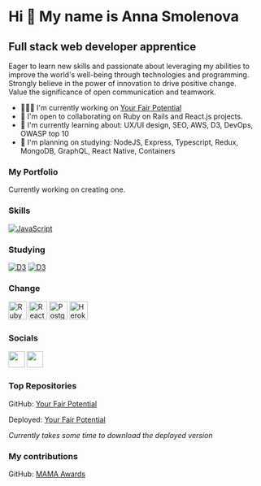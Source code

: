 Hi 👋 My name is Anna Smolenova
======================================================================================================================================

Full stack web developer apprentice
-----------------------------------
Eager to learn new skills and passionate about leveraging my abilities to improve the world's well-being through technologies and programming. <br/>
Strongly believe in the power of innovation to drive positive change. </br>
Value the significance of open communication and teamwork.<br/>

* 👨🏻‍💻 I'm currently working on [Your Fair Potential](http://github.com/zettlingzettel/your-fair-potential)
* 🤝 I'm open to collaborating on Ruby on Rails and React.js projects.
* 🌱 I'm currently learning about: UX/UI design, SEO, AWS, D3,  DevOps, OWASP top 10
* 📝 I'm planning on studying: NodeJS, Express, Typescript, Redux, MongoDB, GraphQL, React Native, Containers

### My Portfolio
Currently working on creating one.


### Skills

<p align="left">
<a href="https://developer.mozilla.org/en-US/docs/Web/JavaScript" target="_blank" rel="noreferrer"><img src="https://img.shields.io/badge/javascript-%23323330.svg?style=for-the-badge&logo=javascript&logoColor=%23F7DF1E" alt="JavaScript" /></a></p>


### Studying

<a href="https://d3js.org/" target="_blank" rel="noreferrer"><img src="https://img.shields.io/badge/D3.js-%23f9a03c.svg?style=for-the-badge&logo=D3.js&logoColor=white" alt="D3" /></a> 
<a href="https://aws.amazon.com/" target="_blank" rel="noreferrer"><img src="https://img.shields.io/badge/AWS-%23FF9900.svg?style=for-the-badge&logo=amazon-aws&logoColor=white" alt="D3" /></a>


### Change

<a href="https://www.ruby-lang.org/en/" target="_blank" rel="noreferrer"><img src="https://raw.githubusercontent.com/danielcranney/readme-generator/main/public/icons/skills/ruby-colored.svg" width="36" height="36" alt="Ruby" /></a>
<a href="https://reactjs.org/" target="_blank" rel="noreferrer"><img src="https://raw.githubusercontent.com/danielcranney/readme-generator/main/public/icons/skills/react-colored.svg" width="36" height="36" alt="React" /></a>
<a href="https://www.postgresql.org/" target="_blank" rel="noreferrer"><img src="https://raw.githubusercontent.com/danielcranney/readme-generator/main/public/icons/skills/postgresql-colored.svg" width="36" height="36" alt="PostgreSQL" /></a>
<a href="https://www.heroku.com/" target="_blank" rel="noreferrer"><img src="https://raw.githubusercontent.com/danielcranney/readme-generator/main/public/icons/skills/heroku-colored.svg" width="36" height="36" alt="Heroku" /></a>
</p>

### Socials

<p align="left"> <a href="https://www.github.com/zettlingzettel" target="_blank" rel="noreferrer"><img src="https://raw.githubusercontent.com/danielcranney/readme-generator/main/public/icons/socials/github.svg" width="32" height="32" /></a> <a href="https://www.linkedin.com/in/anna-smolenova/" target="_blank" rel="noreferrer"><img src="https://raw.githubusercontent.com/danielcranney/readme-generator/main/public/icons/socials/linkedin.svg" width="32" height="32" /></a></p>







### Top Repositories

GitHub: [Your Fair Potential](http://github.com/zettlingzettel/your-fair-potential)

Deployed: [Your Fair Potential](https://breakable-toy-062r.onrender.com/)

<i>Currently takes some time to download the deployed version</i>

### My contributions

GitHub: [MAMA Awards](https://github.com/abezxodus/group-project-3-mama)


